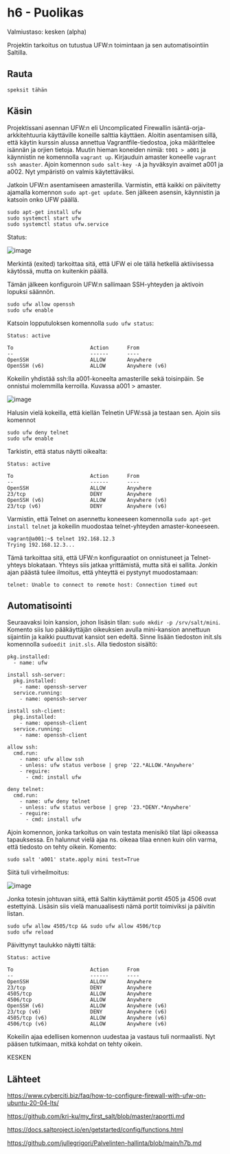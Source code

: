 # h6 - Puolikas

Valmiustaso: kesken (alpha)

Projektin tarkoitus on tutustua UFW:n toimintaan ja sen automatisointiin Saltilla.

## Rauta

    speksit tähän

## Käsin

Projektissani asennan UFW:n eli Uncomplicated Firewallin isäntä-orja-arkkitehtuuria käyttäville koneille salttia käyttäen. Aloitin asentamisen sillä, että käytin kurssin alussa annettua Vagrantfile-tiedostoa, joka määrittelee isännän ja orjien tietoja. Muutin hieman koneiden nimiä: `t001 > a001` ja käynnistin ne komennolla `vagrant up`. Kirjauduin amaster koneelle `vagrant ssh amaster`. Ajoin komennon `sudo salt-key -A` ja hyväksyin avaimet a001 ja a002. Nyt ympäristö on valmis käytettäväksi.

Jatkoin UFW:n asentamiseen amasterilla. Varmistin, että kaikki on päivitetty ajamalla komennon `sudo apt-get update`. Sen jälkeen asensin, käynnistin ja katsoin onko UFW päällä.

    sudo apt-get install ufw
    sudo systemctl start ufw
    sudo systemctl status ufw.service

Status:

<img width="auto" alt="image" src="https://user-images.githubusercontent.com/101214286/236705695-6aee2ea0-57b7-49ac-a7ef-c10a4f04346d.png">

Merkintä (exited) tarkoittaa sitä, että UFW ei ole tällä hetkellä aktiivisessa käytössä, mutta on kuitenkin päällä.

Tämän jälkeen konfiguroin UFW:n sallimaan SSH-yhteyden ja aktivoin lopuksi säännön.

    sudo ufw allow openssh
    sudo ufw enable

Katsoin lopputuloksen komennolla `sudo ufw status`:

    Status: active

    To                         Action      From
    --                         ------      ----
    OpenSSH                    ALLOW       Anywhere
    OpenSSH (v6)               ALLOW       Anywhere (v6)

Kokeilin yhdistää ssh:lla a001-koneelta amasterille sekä toisinpäin. Se onnistui molemmilla kerroilla. Kuvassa a001 > amaster.

<img width="auto" alt="image" src="https://user-images.githubusercontent.com/101214286/236806945-4b68199a-8c15-41e9-aa6e-8d515363a984.png">

Halusin vielä kokeilla, että kiellän Telnetin UFW:ssä ja testaan sen. Ajoin siis komennot 

    sudo ufw deny telnet
    sudo ufw enable
    
Tarkistin, että status näytti oikealta:

    Status: active

    To                         Action      From
    --                         ------      ----
    OpenSSH                    ALLOW       Anywhere
    23/tcp                     DENY        Anywhere
    OpenSSH (v6)               ALLOW       Anywhere (v6)
    23/tcp (v6)                DENY        Anywhere (v6)
    
Varmistin, että Telnet on asennettu koneeseen komennolla `sudo apt-get install telnet` ja kokeilin muodostaa telnet-yhteyden amaster-koneeseen.

    vagrant@a001:~$ telnet 192.168.12.3
    Trying 192.168.12.3...

Tämä tarkoittaa sitä, että UFW:n konfiguraatiot on onnistuneet ja Telnet-yhteys blokataan. Yhteys siis jatkaa yrittämistä, mutta sitä ei sallita. Jonkin ajan päästä tulee ilmoitus, että yhteyttä ei pystynyt muodostamaan:

    telnet: Unable to connect to remote host: Connection timed out

## Automatisointi

Seuraavaksi loin kansion, johon lisäsin tilan: `sudo mkdir -p /srv/salt/mini`. Komento siis luo pääkäyttäjän oikeuksien avulla mini-kansion annettuun sijaintiin ja kaikki puuttuvat kansiot sen edeltä. Sinne lisään tiedoston init.sls komennolla `sudoedit init.sls`. Alla tiedoston sisältö:

    pkg.installed:
      - name: ufw

    install ssh-server:
      pkg.installed:
        - name: openssh-server
      service.running:
        - name: openssh-server

    install ssh-client:
      pkg.installed:
        - name: openssh-client
      service.running:
        - name: openssh-client

    allow ssh:
      cmd.run:
        - name: ufw allow ssh
        - unless: ufw status verbose | grep '22.*ALLOW.*Anywhere'
        - reguire:
          - cmd: install ufw

    deny telnet:
      cmd.run:
        - name: ufw deny telnet
        - unless: ufw status verbose | grep '23.*DENY.*Anywhere'
        - reguire:
          - cmd: install ufw

Ajoin komennon, jonka tarkoitus on vain testata menisikö tilat läpi oikeassa tapauksessa. En halunnut vielä ajaa ns. oikeaa tilaa ennen kuin olin varma, että tiedosto on tehty oikein. Komento:

    sudo salt 'a001' state.apply mini test=True

Siitä tuli virheilmoitus:

<img width="auto" alt="image" src="https://user-images.githubusercontent.com/101214286/236854004-38becafb-76bb-43aa-a30d-7ffb7cb553b3.png">

Jonka totesin johtuvan siitä, että Saltin käyttämät portit 4505 ja 4506 ovat estettyinä. Lisäsin siis vielä manuaalisesti nämä portit toimiviksi ja päivitin listan.

    sudo ufw allow 4505/tcp && sudo ufw allow 4506/tcp
    sudo ufw reload
 
Päivittynyt taulukko näytti tältä:

    Status: active

    To                         Action      From
    --                         ------      ----
    OpenSSH                    ALLOW       Anywhere
    23/tcp                     DENY        Anywhere
    4505/tcp                   ALLOW       Anywhere
    4506/tcp                   ALLOW       Anywhere
    OpenSSH (v6)               ALLOW       Anywhere (v6)
    23/tcp (v6)                DENY        Anywhere (v6)
    4505/tcp (v6)              ALLOW       Anywhere (v6)
    4506/tcp (v6)              ALLOW       Anywhere (v6)

Kokeilin ajaa edellisen komennon uudestaa ja vastaus tuli normaalisti. Nyt pääsen tutkimaan, mitkä kohdat on tehty oikein.

KESKEN


## Lähteet
https://www.cyberciti.biz/faq/how-to-configure-firewall-with-ufw-on-ubuntu-20-04-lts/

https://github.com/kri-ku/my_first_salt/blob/master/raportti.md

https://docs.saltproject.io/en/getstarted/config/functions.html

https://github.com/jullegrigori/Palvelinten-hallinta/blob/main/h7b.md
